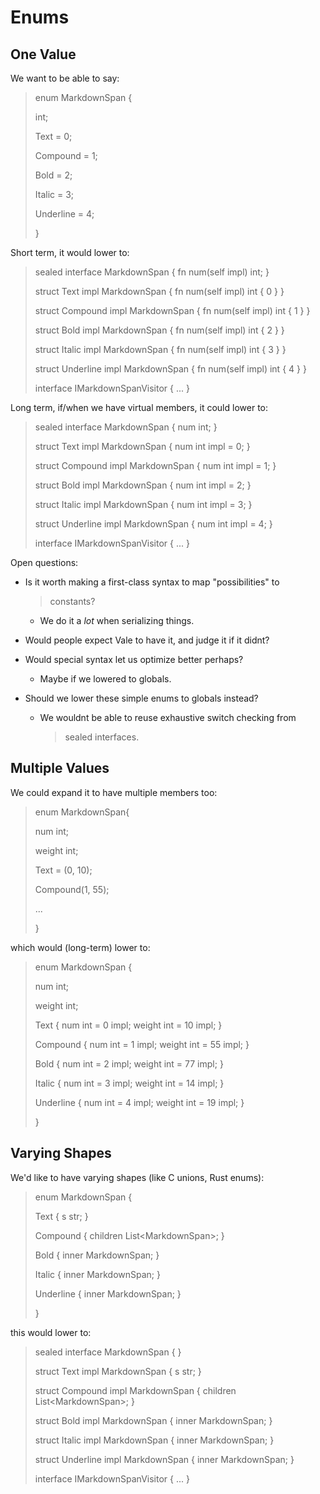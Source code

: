 # Enums

## One Value

We want to be able to say:

> enum MarkdownSpan {
>
> int;
>
> Text = 0;
>
> Compound = 1;
>
> Bold = 2;
>
> Italic = 3;
>
> Underline = 4;
>
> }

Short term, it would lower to:

> sealed interface MarkdownSpan { fn num(self impl) int; }
>
> struct Text impl MarkdownSpan { fn num(self impl) int { 0 } }
>
> struct Compound impl MarkdownSpan { fn num(self impl) int { 1 } }
>
> struct Bold impl MarkdownSpan { fn num(self impl) int { 2 } }
>
> struct Italic impl MarkdownSpan { fn num(self impl) int { 3 } }
>
> struct Underline impl MarkdownSpan { fn num(self impl) int { 4 } }
>
> interface IMarkdownSpanVisitor { \... }

Long term, if/when we have virtual members, it could lower to:

> sealed interface MarkdownSpan { num int; }
>
> struct Text impl MarkdownSpan { num int impl = 0; }
>
> struct Compound impl MarkdownSpan { num int impl = 1; }
>
> struct Bold impl MarkdownSpan { num int impl = 2; }
>
> struct Italic impl MarkdownSpan { num int impl = 3; }
>
> struct Underline impl MarkdownSpan { num int impl = 4; }
>
> interface IMarkdownSpanVisitor { \... }

Open questions:

-   Is it worth making a first-class syntax to map \"possibilities\" to
    > constants?

    -   We do it a *lot* when serializing things.

-   Would people expect Vale to have it, and judge it if it didnt?

-   Would special syntax let us optimize better perhaps?

    -   Maybe if we lowered to globals.

-   Should we lower these simple enums to globals instead?

    -   We wouldnt be able to reuse exhaustive switch checking from
        > sealed interfaces.

## Multiple Values

We could expand it to have multiple members too:

> enum MarkdownSpan{
>
> num int;
>
> weight int;
>
> Text = (0, 10);
>
> Compound(1, 55);
>
> \...
>
> }

which would (long-term) lower to:

> enum MarkdownSpan {
>
> num int;
>
> weight int;
>
> Text { num int = 0 impl; weight int = 10 impl; }
>
> Compound { num int = 1 impl; weight int = 55 impl; }
>
> Bold { num int = 2 impl; weight int = 77 impl; }
>
> Italic { num int = 3 impl; weight int = 14 impl; }
>
> Underline { num int = 4 impl; weight int = 19 impl; }
>
> }

## Varying Shapes

We\'d like to have varying shapes (like C unions, Rust enums):

> enum MarkdownSpan {
>
> Text { s str; }
>
> Compound { children List\<MarkdownSpan\>; }
>
> Bold { inner MarkdownSpan; }
>
> Italic { inner MarkdownSpan; }
>
> Underline { inner MarkdownSpan; }
>
> }

this would lower to:

> sealed interface MarkdownSpan { }
>
> struct Text impl MarkdownSpan { s str; }
>
> struct Compound impl MarkdownSpan { children List\<MarkdownSpan\>; }
>
> struct Bold impl MarkdownSpan { inner MarkdownSpan; }
>
> struct Italic impl MarkdownSpan { inner MarkdownSpan; }
>
> struct Underline impl MarkdownSpan { inner MarkdownSpan; }
>
> interface IMarkdownSpanVisitor { \... }
